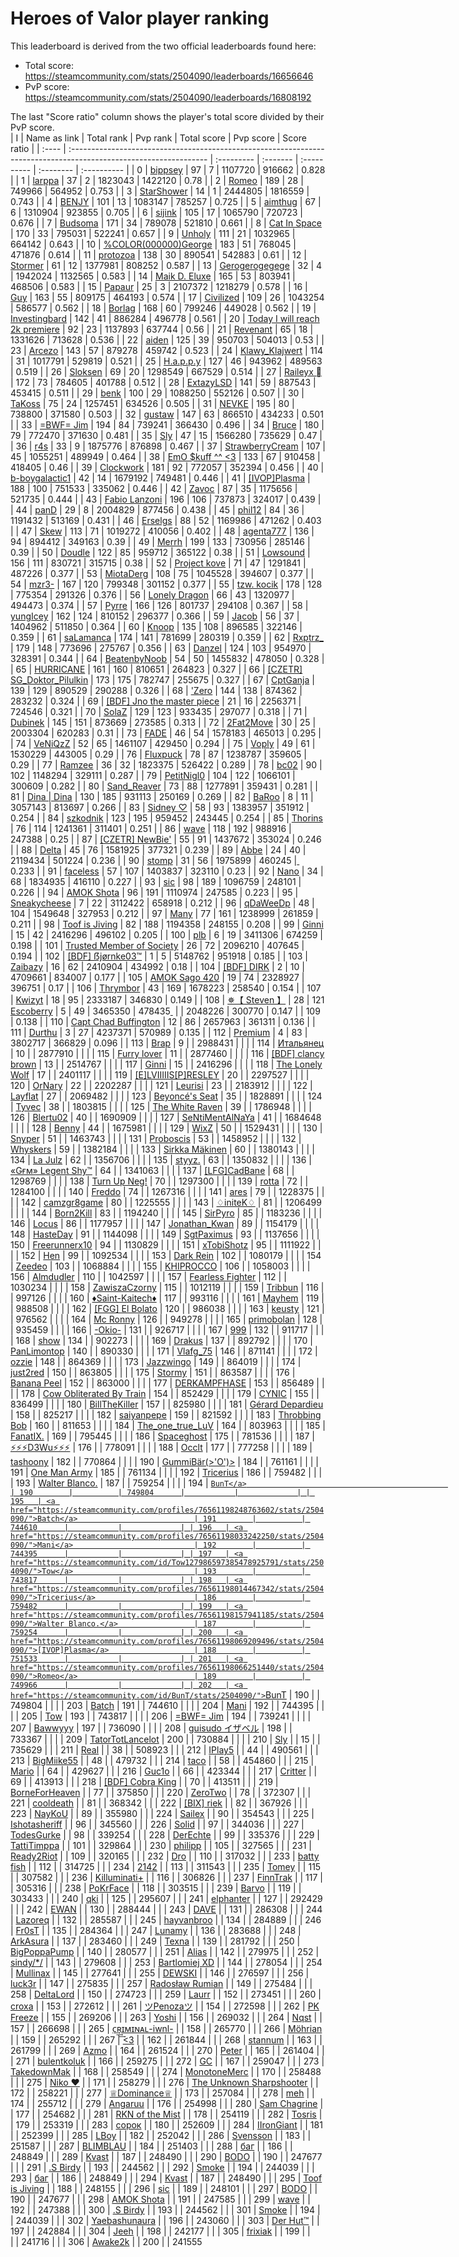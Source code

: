 # Heroes of Valor player ranking

This leaderboard is derived from the two official leaderboards found here:

- Total score: <https://steamcommunity.com/stats/2504090/leaderboards/16656646>
- PvP score: <https://steamcommunity.com/stats/2504090/leaderboards/16808192>

The last "Score ratio" column shows the player's total score divided by their PvP score.
<br/>
| I     | Name as link                                                                                                      | Total rank | Pvp rank | Total score | Pvp score | Score ratio |
| :---- | :---------------------------------------------------------------------------------------------------------------- | :--------- | :------- | :---------- | :-------- | :---------- |
| 0     | <a href="https://steamcommunity.com/profiles/76561198081947976/stats/2504090/">bippsey</a>                        | 97         | 7        | 1107720     | 916662    | 0.828       |
| 1     | <a href="https://steamcommunity.com/id/larppaaaa/stats/2504090/">larppa</a>                                       | 37         | 2        | 1823043     | 1422120   | 0.78        |
| 2     | <a href="https://steamcommunity.com/profiles/76561198066251440/stats/2504090/">Romeo</a>                          | 189        | 28       | 749966      | 564952    | 0.753       |
| 3     | <a href="https://steamcommunity.com/profiles/76561198300221813/stats/2504090/">StarShower</a>                     | 14         | 1        | 2444805     | 1816559   | 0.743       |
| 4     | <a href="https://steamcommunity.com/id/benjy_boi/stats/2504090/">BENJY</a>                                        | 101        | 13       | 1083147     | 785257    | 0.725       |
| 5     | <a href="https://steamcommunity.com/id/aimbotkid/stats/2504090/">aimthug</a>                                      | 67         | 6        | 1310904     | 923855    | 0.705       |
| 6     | <a href="https://steamcommunity.com/profiles/76561198025746180/stats/2504090/">sijink</a>                         | 105        | 17       | 1065790     | 720723    | 0.676       |
| 7     | <a href="https://steamcommunity.com/id/budsoma/stats/2504090/">Budsoma</a>                                        | 171        | 34       | 789078      | 521810    | 0.661       |
| 8     | <a href="https://steamcommunity.com/profiles/76561198079681685/stats/2504090/">Cat In Space</a>                   | 170        | 33       | 795031      | 522241    | 0.657       |
| 9     | <a href="https://steamcommunity.com/id/unholylia/stats/2504090/">Unholy</a>                                       | 111        | 21       | 1032965     | 664142    | 0.643       |
| 10    | <a href="https://steamcommunity.com/id/9inSHINE/stats/2504090/">%COLOR(000000)George</a>                          | 183        | 51       | 768045      | 471876    | 0.614       |
| 11    | <a href="https://steamcommunity.com/id/dzozb/stats/2504090/">protozoa</a>                                         | 138        | 30       | 890541      | 542883    | 0.61        |
| 12    | <a href="https://steamcommunity.com/id/stormer0801/stats/2504090/">Stormer</a>                                    | 61         | 12       | 1377981     | 808252    | 0.587       |
| 13    | <a href="https://steamcommunity.com/id/ajapanesedream/stats/2504090/">Gerogerogegege</a>                          | 32         | 4        | 1942024     | 1132565   | 0.583       |
| 14    | <a href="https://steamcommunity.com/id/maikdeluxe1/stats/2504090/">Maik D. Eluxe</a>                              | 165        | 53       | 803941      | 468506    | 0.583       |
| 15    | <a href="https://steamcommunity.com/profiles/76561198365477845/stats/2504090/">Papaur</a>                         | 25         | 3        | 2107372     | 1218279   | 0.578       |
| 16    | <a href="https://steamcommunity.com/profiles/76561198270214352/stats/2504090/">Guy</a>                            | 163        | 55       | 809175      | 464193    | 0.574       |
| 17    | <a href="https://steamcommunity.com/id/IStealYourDuck/stats/2504090/">Civilized</a>                               | 109        | 26       | 1043254     | 586577    | 0.562       |
| 18    | <a href="https://steamcommunity.com/profiles/76561198050029161/stats/2504090/">Borlag</a>                         | 168        | 60       | 799246      | 449028    | 0.562       |
| 19    | <a href="https://steamcommunity.com/profiles/76561198080141400/stats/2504090/">Investingbard</a>                  | 142        | 41       | 886284      | 496778    | 0.561       |
| 20    | <a href="https://steamcommunity.com/profiles/76561198094786348/stats/2504090/">Today I will reach 2k premiere</a> | 92         | 23       | 1137893     | 637744    | 0.56        |
| 21    | <a href="https://steamcommunity.com/profiles/76561198018245483/stats/2504090/">Revenant</a>                       | 65         | 18       | 1331626     | 713628    | 0.536       |
| 22    | <a href="https://steamcommunity.com/id/Furakutaru/stats/2504090/">aiden</a>                                       | 125        | 39       | 950703      | 504013    | 0.53        |
| 23    | <a href="https://steamcommunity.com/id/arcezo/stats/2504090/">Arcezo</a>                                          | 143        | 57       | 879278      | 459742    | 0.523       |
| 24    | <a href="https://steamcommunity.com/profiles/76561198082723179/stats/2504090/">Klawy_Klajwert</a>                 | 114        | 31       | 1017791     | 529819    | 0.521       |
| 25    | <a href="https://steamcommunity.com/profiles/76561198063218060/stats/2504090/">H.a.p.p.y</a>                      | 127        | 46       | 943962      | 489563    | 0.519       |
| 26    | <a href="https://steamcommunity.com/profiles/76561198157944766/stats/2504090/">Sloksen</a>                        | 69         | 20       | 1298549     | 667529    | 0.514       |
| 27    | <a href="https://steamcommunity.com/profiles/76561198092610050/stats/2504090/">Raileyx 󰆞</a>                     | 172        | 73       | 784605      | 401788    | 0.512       |
| 28    | <a href="https://steamcommunity.com/profiles/76561198197301194/stats/2504090/">ExtazyLSD</a>                      | 141        | 59       | 887543      | 453415    | 0.511       |
| 29    | <a href="https://steamcommunity.com/id/benk-/stats/2504090/">benk</a>                                             | 100        | 29       | 1088250     | 552126    | 0.507       |
| 30    | <a href="https://steamcommunity.com/id/TaK0ss/stats/2504090/">TaKoss</a>                                          | 75         | 24       | 1257451     | 634526    | 0.505       |
| 31    | <a href="https://steamcommunity.com/id/NEVKE/stats/2504090/">NEVKE</a>                                            | 195        | 80       | 738800      | 371580    | 0.503       |
| 32    | <a href="https://steamcommunity.com/profiles/76561198886562393/stats/2504090/">gustaw</a>                         | 147        | 63       | 866510      | 434233    | 0.501       |
| 33    | <a href="https://steamcommunity.com/profiles/76561198067872505/stats/2504090/">=BWF= Jim</a>                      | 194        | 84       | 739241      | 366430    | 0.496       |
| 34    | <a href="https://steamcommunity.com/profiles/76561198057484708/stats/2504090/">Bruce</a>                          | 180        | 79       | 772470      | 371630    | 0.481       |
| 35    | <a href="https://steamcommunity.com/id/slytus/stats/2504090/">Sly</a>                                             | 47         | 15       | 1566280     | 735629    | 0.47        |
| 36    | <a href="https://steamcommunity.com/id/newr4s/stats/2504090/">r4s</a>                                             | 33         | 9        | 1875776     | 876898    | 0.467       |
| 37    | <a href="https://steamcommunity.com/profiles/76561198035674474/stats/2504090/">StrawberryCream</a>                | 107        | 45       | 1055251     | 489949    | 0.464       |
| 38    | <a href="https://steamcommunity.com/id/rushvh/stats/2504090/">EmO $kuff ^^ &lt;3</a>                              | 133        | 67       | 910458      | 418405    | 0.46        |
| 39    | <a href="https://steamcommunity.com/id/revend1234/stats/2504090/">Clockwork</a>                                   | 181        | 92       | 772057      | 352394    | 0.456       |
| 40    | <a href="https://steamcommunity.com/profiles/76561198128390959/stats/2504090/">b-boygalactic1</a>                 | 42         | 14       | 1679192     | 749481    | 0.446       |
| 41    | <a href="https://steamcommunity.com/profiles/76561198069209496/stats/2504090/">[IVOP]Plasma</a>                   | 188        | 100      | 751533      | 335062    | 0.446       |
| 42    | <a href="https://steamcommunity.com/id/ZavocOfficial/stats/2504090/">Zavoc</a>                                    | 87         | 35       | 1175656     | 521735    | 0.444       |
| 43    | <a href="https://steamcommunity.com/profiles/76561198033624545/stats/2504090/">Fabio Lanzoni</a>                  | 196        | 106      | 737873      | 324017    | 0.439       |
| 44    | <a href="https://steamcommunity.com/profiles/76561199034596708/stats/2504090/">panD</a>                           | 29         | 8        | 2004829     | 877456    | 0.438       |
| 45    | <a href="https://steamcommunity.com/profiles/76561198117350049/stats/2504090/">phil12</a>                         | 84         | 36       | 1191432     | 513169    | 0.431       |
| 46    | <a href="https://steamcommunity.com/profiles/76561199021856665/stats/2504090/">Erselgs</a>                        | 88         | 52       | 1169986     | 471262    | 0.403       |
| 47    | <a href="https://steamcommunity.com/profiles/76561198122430991/stats/2504090/">Skew</a>                           | 113        | 71       | 1019272     | 410056    | 0.402       |
| 48    | <a href="https://steamcommunity.com/profiles/76561199001016800/stats/2504090/">agenta777</a>                      | 136        | 94       | 894412      | 349163    | 0.39        |
| 49    | <a href="https://steamcommunity.com/id/Merrh/stats/2504090/">Merrh</a>                                            | 199        | 133      | 730956      | 285146    | 0.39        |
| 50    | <a href="https://steamcommunity.com/id/snoodle69/stats/2504090/">Doudle</a>                                       | 122        | 85       | 959712      | 365122    | 0.38        |
| 51    | <a href="https://steamcommunity.com/id/Lowsound/stats/2504090/">Lowsound</a>                                      | 156        | 111      | 830721      | 315715    | 0.38        |
| 52    | <a href="https://steamcommunity.com/profiles/76561198070863869/stats/2504090/">Project kove</a>                   | 71         | 47       | 1291841     | 487226    | 0.377       |
| 53    | <a href="https://steamcommunity.com/profiles/76561198079450010/stats/2504090/">MiotaDerg</a>                      | 108        | 75       | 1045528     | 394607    | 0.377       |
| 54    | <a href="https://steamcommunity.com/profiles/76561198854344475/stats/2504090/">mzr3-</a>                          | 167        | 120      | 799348      | 301152    | 0.377       |
| 55    | <a href="https://steamcommunity.com/profiles/76561198062382212/stats/2504090/">tzw. kocik</a>                     | 178        | 128      | 775354      | 291326    | 0.376       |
| 56    | <a href="https://steamcommunity.com/profiles/76561198044969962/stats/2504090/">Lonely Dragon</a>                  | 66         | 43       | 1320977     | 494473    | 0.374       |
| 57    | <a href="https://steamcommunity.com/profiles/76561199506914556/stats/2504090/">Pyrre</a>                          | 166        | 126      | 801737      | 294108    | 0.367       |
| 58    | <a href="https://steamcommunity.com/profiles/76561198212203249/stats/2504090/">yungIcey</a>                       | 162        | 124      | 810152      | 296377    | 0.366       |
| 59    | <a href="https://steamcommunity.com/profiles/76561198148923885/stats/2504090/">Jacob</a>                          | 56         | 37       | 1404962     | 511850    | 0.364       |
| 60    | <a href="https://steamcommunity.com/profiles/76561198132946300/stats/2504090/">Knoop</a>                          | 135        | 108      | 896585      | 322146    | 0.359       |
| 61    | <a href="https://steamcommunity.com/profiles/76561198417517303/stats/2504090/">saLamanca</a>                      | 174        | 141      | 781699      | 280319    | 0.359       |
| 62    | <a href="https://steamcommunity.com/profiles/76561198293664472/stats/2504090/">Rxptrz_</a>                        | 179        | 148      | 773696      | 275767    | 0.356       |
| 63    | <a href="https://steamcommunity.com/profiles/76561199842738248/stats/2504090/">Danzel</a>                         | 124        | 103      | 954970      | 328391    | 0.344       |
| 64    | <a href="https://steamcommunity.com/profiles/76561198873921786/stats/2504090/">BeatenbyNoob</a>                   | 54         | 50       | 1455832     | 478050    | 0.328       |
| 65    | <a href="https://steamcommunity.com/profiles/76561198045365561/stats/2504090/">HURRICANE</a>                      | 161        | 160      | 810651      | 264823    | 0.327       |
| 66    | <a href="https://steamcommunity.com/profiles/76561198096328239/stats/2504090/">[CZETR] SG_Doktor_Pilulkin</a>     | 173        | 175      | 782747      | 255675    | 0.327       |
| 67    | <a href="https://steamcommunity.com/profiles/76561198026035360/stats/2504090/">CptGanja</a>                       | 139        | 129      | 890529      | 290288    | 0.326       |
| 68    | <a href="https://steamcommunity.com/id/ZeroOriginal/stats/2504090/">'Zero</a>                                     | 144        | 138      | 874362      | 283232    | 0.324       |
| 69    | <a href="https://steamcommunity.com/profiles/76561198219920927/stats/2504090/">[BDF] Jno the master piece</a>     | 21         | 16       | 2256371     | 724546    | 0.321       |
| 70    | <a href="https://steamcommunity.com/id/solaz/stats/2504090/">SolaZ</a>                                            | 129        | 123      | 933435      | 297077    | 0.318       |
| 71    | <a href="https://steamcommunity.com/profiles/76561199114554976/stats/2504090/">Dubinek</a>                        | 145        | 151      | 873669      | 273585    | 0.313       |
| 72    | <a href="https://steamcommunity.com/id/2Fat2Move/stats/2504090/">2Fat2Move</a>                                    | 30         | 25       | 2003304     | 620283    | 0.31        |
| 73    | <a href="https://steamcommunity.com/profiles/76561199218184011/stats/2504090/">FADE</a>                           | 46         | 54       | 1578183     | 465013    | 0.295       |
| 74    | <a href="https://steamcommunity.com/profiles/76561198388510517/stats/2504090/">VeNiQzZ</a>                        | 52         | 65       | 1461107     | 429450    | 0.294       |
| 75    | <a href="https://steamcommunity.com/id/virmant/stats/2504090/">Voply</a>                                          | 49         | 61       | 1530229     | 443005    | 0.29        |
| 76    | <a href="https://steamcommunity.com/id/fluxpuck/stats/2504090/">Fluxpuck</a>                                      | 78         | 87       | 1238787     | 359605    | 0.29        |
| 77    | <a href="https://steamcommunity.com/id/Ramzeeee/stats/2504090/">Ramzee</a>                                        | 36         | 32       | 1823375     | 526422    | 0.289       |
| 78    | <a href="https://steamcommunity.com/profiles/76561198330531598/stats/2504090/">bc02</a>                           | 90         | 102      | 1148294     | 329111    | 0.287       |
| 79    | <a href="https://steamcommunity.com/id/PetitNiglo/stats/2504090/">PetitNigl0</a>                                  | 104        | 122      | 1066101     | 300609    | 0.282       |
| 80    | <a href="https://steamcommunity.com/profiles/76561198041766690/stats/2504090/">Sand_Reaver</a>                    | 73         | 88       | 1277891     | 359431    | 0.281       |
| 81    | <a href="https://steamcommunity.com/profiles/76561198136383242/stats/2504090/">Dina \| Dina</a>                   | 130        | 185      | 931113      | 250169    | 0.269       |
| 82    | <a href="https://steamcommunity.com/profiles/76561198115263100/stats/2504090/">BaRoo</a>                          | 8          | 11       | 3057143     | 813697    | 0.266       |
| 83    | <a href="https://steamcommunity.com/id/SaintLuv/stats/2504090/">Sidney ♡</a>                                      | 58         | 93       | 1383957     | 351912    | 0.254       |
| 84    | <a href="https://steamcommunity.com/profiles/76561198117268383/stats/2504090/">szkodnik</a>                       | 123        | 195      | 959452      | 243445    | 0.254       |
| 85    | <a href="https://steamcommunity.com/profiles/76561198168323592/stats/2504090/">Thorins</a>                        | 76         | 114      | 1241361     | 311401    | 0.251       |
| 86    | <a href="https://steamcommunity.com/profiles/76561198269369311/stats/2504090/">wave</a>                           | 118        | 192      | 988916      | 247388    | 0.25        |
| 87    | <a href="https://steamcommunity.com/id/NewBieOrg/stats/2504090/">[CZETR] NewBie'</a>                              | 55         | 91       | 1437672     | 353024    | 0.246       |
| 88    | <a href="https://steamcommunity.com/id/7656119804405968/stats/2504090/">Delta</a>                                 | 45         | 76       | 1581925     | 377321    | 0.239       |
| 89    | <a href="https://steamcommunity.com/profiles/76561198202317834/stats/2504090/">Abbe</a>                           | 24         | 40       | 2119434     | 501224    | 0.236       |
| 90    | <a href="https://steamcommunity.com/id/stompin/stats/2504090/">󠁳⁧⁧ stomp</a>                                     | 31         | 56       | 1975899     | 460245    | 0.233       |
| 91    | <a href="https://steamcommunity.com/profiles/76561198127097661/stats/2504090/">faceless</a>                       | 57         | 107      | 1403837     | 323110    | 0.23        |
| 92    | <a href="https://steamcommunity.com/id/EnglishFitzPercy/stats/2504090/">Nano</a>                                  | 34         | 68       | 1834935     | 416110    | 0.227       |
| 93    | <a href="https://steamcommunity.com/id/s1c/stats/2504090/">sic</a>                                                | 98         | 189      | 1096759     | 248101    | 0.226       |
| 94    | <a href="https://steamcommunity.com/id/BuffZuViel/stats/2504090/">AMOK Shota</a>                                  | 96         | 191      | 1110974     | 247585    | 0.223       |
| 95    | <a href="https://steamcommunity.com/profiles/76561198067676542/stats/2504090/">Sneakycheese</a>                   | 7          | 22       | 3112422     | 658918    | 0.212       |
| 96    | <a href="https://steamcommunity.com/profiles/76561198159209466/stats/2504090/">qDaWeeDp</a>                       | 48         | 104      | 1549648     | 327953    | 0.212       |
| 97    | <a href="https://steamcommunity.com/profiles/76561198849691755/stats/2504090/">Many</a>                           | 77         | 161      | 1238999     | 261859    | 0.211       |
| 98    | <a href="https://steamcommunity.com/id/cosmictoof/stats/2504090/">Toof is Jiving</a>                              | 82         | 188      | 1194358     | 248155    | 0.208       |
| 99    | <a href="https://steamcommunity.com/id/ginniboss/stats/2504090/">Ginni</a>                                        | 15         | 42       | 2416296     | 496102    | 0.205       |
| 100   | <a href="https://steamcommunity.com/id/PapaKush/stats/2504090/">plb</a>                                           | 6          | 19       | 3411306     | 674259    | 0.198       |
| 101   | <a href="https://steamcommunity.com/profiles/76561198325354159/stats/2504090/">Trusted Member of Society</a>      | 26         | 72       | 2096210     | 407645    | 0.194       |
| 102   | <a href="https://steamcommunity.com/profiles/76561198253172551/stats/2504090/">[BDF] ẞjørnke03™</a>               | 1          | 5        | 5148762     | 951918    | 0.185       |
| 103   | <a href="https://steamcommunity.com/id/Zaibazy/stats/2504090/">Zaibazy</a>                                        | 16         | 62       | 2410904     | 434992    | 0.18        |
| 104   | <a href="https://steamcommunity.com/profiles/76561198021551726/stats/2504090/">[BDF] DIRK</a>                     | 2          | 10       | 4709661     | 834007    | 0.177       |
| 105   | <a href="https://steamcommunity.com/profiles/76561198061036994/stats/2504090/">AMOK Sago 420</a>                  | 19         | 74       | 2328927     | 396751    | 0.17        |
| 106   | <a href="https://steamcommunity.com/id/Thrymbor/stats/2504090/">Thrymbor</a>                                      | 43         | 169      | 1678223     | 258540    | 0.154       |
| 107   | <a href="https://steamcommunity.com/id/kwizyt/stats/2504090/">Kwizyt</a>                                          | 18         | 95       | 2333187     | 346830    | 0.149       |
| 108   | <a href="https://steamcommunity.com/profiles/76561198386358088/stats/2504090/">✵【 Steven 】</a>                    | 28         | 121      | 2048226     | 300770    | 0.147       |
| 109   | <a href="https://steamcommunity.com/id/Escoberry/stats/2504090/">󠀡󠀡᠌ ⁧⁧Escoberry</a>                            | 5          | 49       | 3465350     | 478435    | 0.138       |
| 110   | <a href="https://steamcommunity.com/profiles/76561198030279488/stats/2504090/">Capt Chad Buffington</a>           | 12         | 86       | 2657963     | 361311    | 0.136       |
| 111   | <a href="https://steamcommunity.com/id/ABlatnik5/stats/2504090/">Durthu</a>                                       | 3          | 27       | 4237371     | 570989    | 0.135       |
| 112   | <a href="https://steamcommunity.com/profiles/76561198056602630/stats/2504090/">Premium</a>                        | 4          | 83       | 3802717     | 366829    | 0.096       |
| 113   | <a href="https://steamcommunity.com/profiles/76561198072853322/stats/2504090/">Brap</a>                           | 9          |          | 2988431     |           |             |
| 114   | <a href="https://steamcommunity.com/profiles/76561198200706150/stats/2504090/">Итальянец</a>                      | 10         |          | 2877910     |           |             |
| 115   | <a href="https://steamcommunity.com/profiles/76561199015285140/stats/2504090/">Furry lover</a>                    | 11         |          | 2877460     |           |             |
| 116   | <a href="https://steamcommunity.com/profiles/76561199191727188/stats/2504090/">[BDF] clancy brown</a>             | 13         |          | 2514767     |           |             |
| 117   | <a href="https://steamcommunity.com/id/ginniboss/stats/2504090/">Ginni</a>                                        | 15         |          | 2416296     |           |             |
| 118   | <a href="https://steamcommunity.com/profiles/76561198039173811/stats/2504090/">The Lonely Wolf</a>                | 17         |          | 2401117     |           |             |
| 119   | <a href="https://steamcommunity.com/id/ELVIIIIIS/stats/2504090/">[E]LVIIIIIS[P]RESLEY</a>                         | 20         |          | 2297527     |           |             |
| 120   | <a href="https://steamcommunity.com/id/OlraNary/stats/2504090/">OrNary</a>                                        | 22         |          | 2202287     |           |             |
| 121   | <a href="https://steamcommunity.com/id/leurisi/stats/2504090/">Leurisi</a>                                        | 23         |          | 2183912     |           |             |
| 122   | <a href="https://steamcommunity.com/profiles/76561198050971986/stats/2504090/">Layflat</a>                        | 27         |          | 2069482     |           |             |
| 123   | <a href="https://steamcommunity.com/profiles/76561197987474072/stats/2504090/">Beyoncé's Seat</a>                 | 35         |          | 1828891     |           |             |
| 124   | <a href="https://steamcommunity.com/profiles/76561199182081370/stats/2504090/">Tyvec</a>                          | 38         |          | 1803815     |           |             |
| 125   | <a href="https://steamcommunity.com/profiles/76561198159400810/stats/2504090/">The White Raven</a>                | 39         |          | 1786948     |           |             |
| 126   | <a href="https://steamcommunity.com/profiles/76561199572703210/stats/2504090/">Blertu02</a>                       | 40         |          | 1690909     |           |             |
| 127   | <a href="https://steamcommunity.com/id/RyyyaSenpai/stats/2504090/">SeNtiMentAlNaYa</a>                            | 41         |          | 1684648     |           |             |
| 128   | <a href="https://steamcommunity.com/profiles/76561198164488470/stats/2504090/">Benny</a>                          | 44         |          | 1675981     |           |             |
| 129   | <a href="https://steamcommunity.com/id/WixZProfile/stats/2504090/">WixZ</a>                                       | 50         |          | 1529431     |           |             |
| 130   | <a href="https://steamcommunity.com/profiles/76561198116459730/stats/2504090/">Snyper</a>                         | 51         |          | 1463743     |           |             |
| 131   | <a href="https://steamcommunity.com/profiles/76561198038330497/stats/2504090/">Proboscis</a>                      | 53         |          | 1458952     |           |             |
| 132   | <a href="https://steamcommunity.com/profiles/76561198067645290/stats/2504090/">Whyskers</a>                       | 59         |          | 1382184     |           |             |
| 133   | <a href="https://steamcommunity.com/profiles/76561199040734264/stats/2504090/">Sirkka Mäkinen</a>                 | 60         |          | 1380143     |           |             |
| 134   | <a href="https://steamcommunity.com/profiles/76561199864596429/stats/2504090/">La Julz</a>                        | 62         |          | 1356706     |           |             |
| 135   | <a href="https://steamcommunity.com/profiles/76561198124205089/stats/2504090/">styyz.</a>                         | 63         |          | 1350832     |           |             |
| 136   | <a href="https://steamcommunity.com/id/Legent/stats/2504090/">«Gғм» Legent Shy™</a>                               | 64         |          | 1341063     |           |             |
| 137   | <a href="https://steamcommunity.com/id/bucki2ksteam/stats/2504090/">[LFG]CadBane</a>                              | 68         |          | 1298769     |           |             |
| 138   | <a href="https://steamcommunity.com/profiles/76561198203391829/stats/2504090/">Turn Up Neg!</a>                   | 70         |          | 1297300     |           |             |
| 139   | <a href="https://steamcommunity.com/id/localscripter/stats/2504090/">rotta</a>                                    | 72         |          | 1284100     |           |             |
| 140   | <a href="https://steamcommunity.com/profiles/76561198024263516/stats/2504090/">Freddo</a>                         | 74         |          | 1267316     |           |             |
| 141   | <a href="https://steamcommunity.com/profiles/76561198046663567/stats/2504090/">ares</a>                           | 79         |          | 1228375     |           |             |
| 142   | <a href="https://steamcommunity.com/profiles/76561198064146520/stats/2504090/">camzgr8game</a>                    | 80         |          | 1225555     |           |             |
| 143   | <a href="https://steamcommunity.com/profiles/76561198155477349/stats/2504090/">♢initeK♢</a>                       | 81         |          | 1206499     |           |             |
| 144   | <a href="https://steamcommunity.com/profiles/76561199127907665/stats/2504090/">Born2Kill</a>                      | 83         |          | 1194240     |           |             |
| 145   | <a href="https://steamcommunity.com/id/thechef09/stats/2504090/">SirPyro</a>                                      | 85         |          | 1183236     |           |             |
| 146   | <a href="https://steamcommunity.com/id/15162111231/stats/2504090/">Locus</a>                                      | 86         |          | 1177957     |           |             |
| 147   | <a href="https://steamcommunity.com/profiles/76561198918852868/stats/2504090/">Jonathan_Kwan</a>                  | 89         |          | 1154179     |           |             |
| 148   | <a href="https://steamcommunity.com/profiles/76561198055936251/stats/2504090/">HasteDay</a>                       | 91         |          | 1144098     |           |             |
| 149   | <a href="https://steamcommunity.com/id/sgtpaximus/stats/2504090/">SgtPaximus</a>                                  | 93         |          | 1137656     |           |             |
| 150   | <a href="https://steamcommunity.com/id/freerunnerx10/stats/2504090/">Freerunnerx10</a>                            | 94         |          | 1130829     |           |             |
| 151   | <a href="https://steamcommunity.com/id/xTobiShotz/stats/2504090/">xTobiShotz</a>                                  | 95         |          | 1111922     |           |             |
| 152   | <a href="https://steamcommunity.com/profiles/76561198065534670/stats/2504090/">Hen</a>                            | 99         |          | 1092534     |           |             |
| 153   | <a href="https://steamcommunity.com/profiles/76561198090595580/stats/2504090/">Dark Rein</a>                      | 102        |          | 1080179     |           |             |
| 154   | <a href="https://steamcommunity.com/id/Zeedeo/stats/2504090/">Zeedeo</a>                                          | 103        |          | 1068884     |           |             |
| 155   | <a href="https://steamcommunity.com/profiles/76561198369944199/stats/2504090/">KHIPROCCO</a>                      | 106        |          | 1058003     |           |             |
| 156   | <a href="https://steamcommunity.com/profiles/76561198280086775/stats/2504090/">Almdudler</a>                      | 110        |          | 1042597     |           |             |
| 157   | <a href="https://steamcommunity.com/id/Fearless_Fighter_1903/stats/2504090/">Fearless Fighter</a>                 | 112        |          | 1030234     |           |             |
| 158   | <a href="https://steamcommunity.com/profiles/76561198294564375/stats/2504090/">ZawiszaCzorny</a>                  | 115        |          | 1012119     |           |             |
| 159   | <a href="https://steamcommunity.com/profiles/76561198120187579/stats/2504090/">Tribbun</a>                        | 116        |          | 997126      |           |             |
| 160   | <a href="https://steamcommunity.com/profiles/76561198304218963/stats/2504090/">♦Saint-Kaitech♦</a>                | 117        |          | 993116      |           |             |
| 161   | <a href="https://steamcommunity.com/profiles/76561198074192489/stats/2504090/">Mayhem</a>                         | 119        |          | 988508      |           |             |
| 162   | <a href="https://steamcommunity.com/profiles/76561198029876026/stats/2504090/">[FGG] El Bolato</a>                | 120        |          | 986038      |           |             |
| 163   | <a href="https://steamcommunity.com/id/keustyw/stats/2504090/">keusty</a>                                         | 121        |          | 976562      |           |             |
| 164   | <a href="https://steamcommunity.com/id/RNGunther45/stats/2504090/">Mc Ronny</a>                                   | 126        |          | 949278      |           |             |
| 165   | <a href="https://steamcommunity.com/profiles/76561199262632139/stats/2504090/">primobolan</a>                     | 128        |          | 935459      |           |             |
| 166   | <a href="https://steamcommunity.com/id/yungtype/stats/2504090/">-Okio-</a>                                        | 131        |          | 926717      |           |             |
| 167   | <a href="https://steamcommunity.com/profiles/76561198095267495/stats/2504090/">999</a>                            | 132        |          | 911717      |           |             |
| 168   | <a href="https://steamcommunity.com/id/Boelt/stats/2504090/">show</a>                                             | 134        |          | 902273      |           |             |
| 169   | <a href="https://steamcommunity.com/id/773481294214/stats/2504090/">Drakus</a>                                    | 137        |          | 892792      |           |             |
| 170   | <a href="https://steamcommunity.com/id/PanLimontop/stats/2504090/">PanLimontop</a>                                | 140        |          | 890330      |           |             |
| 171   | <a href="https://steamcommunity.com/profiles/76561198220091249/stats/2504090/">Vlafg_75</a>                       | 146        |          | 871141      |           |             |
| 172   | <a href="https://steamcommunity.com/profiles/76561198025947204/stats/2504090/">ozzie</a>                          | 148        |          | 864369      |           |             |
| 173   | <a href="https://steamcommunity.com/id/LePocketwatcher/stats/2504090/">Jazzwingo</a>                              | 149        |          | 864019      |           |             |
| 174   | <a href="https://steamcommunity.com/id/just2red/stats/2504090/">just2red</a>                                      | 150        |          | 863805      |           |             |
| 175   | <a href="https://steamcommunity.com/profiles/76561198352507963/stats/2504090/">Stormy</a>                         | 151        |          | 863587      |           |             |
| 176   | <a href="https://steamcommunity.com/profiles/76561198819504660/stats/2504090/">Banana Peel</a>                    | 152        |          | 863000      |           |             |
| 177   | <a href="https://steamcommunity.com/id/Kampfhase88/stats/2504090/">DERKAMPFHASE</a>                               | 153        |          | 856489      |           |             |
| 178   | <a href="https://steamcommunity.com/id/munchiesnOOb/stats/2504090/">Cow Obliterated By Train</a>                  | 154        |          | 852429      |           |             |
| 179   | <a href="https://steamcommunity.com/id/cynic17/stats/2504090/">CYNIC</a>                                          | 155        |          | 836499      |           |             |
| 180   | <a href="https://steamcommunity.com/profiles/76561198256869220/stats/2504090/">BillTheKiller</a>                  | 157        |          | 825980      |           |             |
| 181   | <a href="https://steamcommunity.com/profiles/76561198239137572/stats/2504090/">Gérard Depardieu</a>               | 158        |          | 825217      |           |             |
| 182   | <a href="https://steamcommunity.com/id/tradeban76561198049978475/stats/2504090/">saiyanpepe</a>                   | 159        |          | 821592      |           |             |
| 183   | <a href="https://steamcommunity.com/profiles/76561198318184855/stats/2504090/">Throbbing Bob</a>                  | 160        |          | 811653      |           |             |
| 184   | <a href="https://steamcommunity.com/profiles/76561198256916053/stats/2504090/">The_one_true_LuV</a>               | 164        |          | 803963      |           |             |
| 185   | <a href="https://steamcommunity.com/profiles/76561198210033647/stats/2504090/">FanatIX.</a>                       | 169        |          | 795445      |           |             |
| 186   | <a href="https://steamcommunity.com/profiles/76561198316109406/stats/2504090/">Spaceghost</a>                     | 175        |          | 781536      |           |             |
| 187   | <a href="https://steamcommunity.com/profiles/76561198212702256/stats/2504090/">⚡⚡⚡D3Wu⚡⚡⚡</a>                     | 176        |          | 778091      |           |             |
| 188   | <a href="https://steamcommunity.com/id/Occltghxst/stats/2504090/">Occlt</a>                                       | 177        |          | 777258      |           |             |
| 189   | <a href="https://steamcommunity.com/id/tashoony/stats/2504090/">tashoony</a>                                      | 182        |          | 770864      |           |             |
| 190   | <a href="https://steamcommunity.com/profiles/76561198024677044/stats/2504090/">GummiBär(&gt;'O')&gt;</a>          | 184        |          | 761161      |           |             |
| 191   | <a href="https://steamcommunity.com/profiles/76561198170808949/stats/2504090/">One Man Army</a>                   | 185        |          | 761134      |           |             |
| 192   | <a href="https://steamcommunity.com/profiles/76561198014467342/stats/2504090/">Tricerius</a>                      | 186        |          | 759482      |           |             |
| 193   | <a href="https://steamcommunity.com/profiles/76561198157941185/stats/2504090/">Walter Blanco.</a>                 | 187        |          | 759254      |           |             |
| 194   | <a href="https://steamcommunity.com/id/BunT/stats/2504090/">`BunT</a>                                             | 190        |          | 749804      |           |             |
| 195   | <a href="https://steamcommunity.com/profiles/76561198248763602/stats/2504090/">Batch</a>                          | 191        |          | 744610      |           |             |
| 196   | <a href="https://steamcommunity.com/profiles/76561198033242250/stats/2504090/">Mani</a>                           | 192        |          | 744395      |           |             |
| 197   | <a href="https://steamcommunity.com/id/Tow127986597385478925791/stats/2504090/">Tow</a>                           | 193        |          | 743817      |           |             |
| 198   | <a href="https://steamcommunity.com/profiles/76561198014467342/stats/2504090/">Tricerius</a>                      | 186        |          | 759482      |           |             |
| 199   | <a href="https://steamcommunity.com/profiles/76561198157941185/stats/2504090/">Walter Blanco.</a>                 | 187        |          | 759254      |           |             |
| 200   | <a href="https://steamcommunity.com/profiles/76561198069209496/stats/2504090/">[IVOP]Plasma</a>                   | 188        |          | 751533      |           |             |
| 201   | <a href="https://steamcommunity.com/profiles/76561198066251440/stats/2504090/">Romeo</a>                          | 189        |          | 749966      |           |             |
| 202   | <a href="https://steamcommunity.com/id/BunT/stats/2504090/">`BunT</a>                                             | 190        |          | 749804      |           |             |
| 203   | <a href="https://steamcommunity.com/profiles/76561198248763602/stats/2504090/">Batch</a>                          | 191        |          | 744610      |           |             |
| 204   | <a href="https://steamcommunity.com/profiles/76561198033242250/stats/2504090/">Mani</a>                           | 192        |          | 744395      |           |             |
| 205   | <a href="https://steamcommunity.com/id/Tow127986597385478925791/stats/2504090/">Tow</a>                           | 193        |          | 743817      |           |             |
| 206   | <a href="https://steamcommunity.com/profiles/76561198067872505/stats/2504090/">=BWF= Jim</a>                      | 194        |          | 739241      |           |             |
| 207   | <a href="https://steamcommunity.com/profiles/76561198039086944/stats/2504090/">Bawwyyy</a>                        | 197        |          | 736090      |           |             |
| 208   | <a href="https://steamcommunity.com/profiles/76561199389079950/stats/2504090/">guisudo イザベル</a>                   | 198        |          | 733367      |           |             |
| 209   | <a href="https://steamcommunity.com/profiles/76561198151523862/stats/2504090/">TatorTotLancelot</a>               | 200        |          | 730884      |           |             |
| 210   | <a href="https://steamcommunity.com/id/slytus/stats/2504090/">Sly</a>                                             |            | 15       |             | 735629    |             |
| 211   | <a href="https://steamcommunity.com/id/AlexReal38540/stats/2504090/">Real</a>                                     |            | 38       |             | 508923    |             |
| 212   | <a href="https://steamcommunity.com/id/iplay5/stats/2504090/">IPlay5</a>                                          |            | 44       |             | 490561    |             |
| 213   | <a href="https://steamcommunity.com/profiles/76561198354230693/stats/2504090/">BigMiike55</a>                     |            | 48       |             | 479732    |             |
| 214   | <a href="https://steamcommunity.com/id/Convictive/stats/2504090/">taco</a>                                        |            | 58       |             | 454860    |             |
| 215   | <a href="https://steamcommunity.com/profiles/76561198103173530/stats/2504090/">Mario</a>                          |            | 64       |             | 429627    |             |
| 216   | <a href="https://steamcommunity.com/profiles/76561198252990041/stats/2504090/">Guc1o</a>                          |            | 66       |             | 423344    |             |
| 217   | <a href="https://steamcommunity.com/profiles/76561198086860605/stats/2504090/">Critter</a>                        |            | 69       |             | 413913    |             |
| 218   | <a href="https://steamcommunity.com/id/Sqitfire/stats/2504090/">[BDF] Cobra King</a>                              |            | 70       |             | 413511    |             |
| 219   | <a href="https://steamcommunity.com/profiles/76561198199299862/stats/2504090/">BorneForHeaven</a>                 |            | 77       |             | 375850    |             |
| 220   | <a href="https://steamcommunity.com/id/xXx_Recking4ife_xXx/stats/2504090/">ZeroTwo</a>                            |            | 78       |             | 372307    |             |
| 221   | <a href="https://steamcommunity.com/id/derreft/stats/2504090/">cooldeath</a>                                      |            | 81       |             | 368342    |             |
| 222   | <a href="https://steamcommunity.com/id/imNinth/stats/2504090/">[BIX] riek</a>                                     |            | 82       |             | 367926    |             |
| 223   | <a href="https://steamcommunity.com/id/naykou/stats/2504090/">NayKoU</a>                                          |            | 89       |             | 355980    |             |
| 224   | <a href="https://steamcommunity.com/profiles/76561198135459904/stats/2504090/">Sailex</a>                         |            | 90       |             | 354543    |             |
| 225   | <a href="https://steamcommunity.com/profiles/76561198170109149/stats/2504090/">Ishotasheriff</a>                  |            | 96       |             | 345560    |             |
| 226   | <a href="https://steamcommunity.com/id/SolidShock24/stats/2504090/">Solid</a>                                     |            | 97       |             | 344036    |             |
| 227   | <a href="https://steamcommunity.com/id/TodesGurke1337/stats/2504090/">TodesGurke</a>                              |            | 98       |             | 339254    |             |
| 228   | <a href="https://steamcommunity.com/id/shoxxi94/stats/2504090/">DerEchte</a>                                      |            | 99       |             | 335376    |             |
| 229   | <a href="https://steamcommunity.com/id/jokuvittusaatana/stats/2504090/">TattiTimppa</a>                           |            | 101      |             | 329864    |             |
| 230   | <a href="https://steamcommunity.com/profiles/76561198028506408/stats/2504090/">philipp</a>                        |            | 105      |             | 327565    |             |
| 231   | <a href="https://steamcommunity.com/id/Ready2Riot/stats/2504090/">Ready2Riot</a>                                  |            | 109      |             | 320165    |             |
| 232   | <a href="https://steamcommunity.com/id/pedroaxn/stats/2504090/">Dro</a>                                           |            | 110      |             | 317032    |             |
| 233   | <a href="https://steamcommunity.com/id/xyz__/stats/2504090/">batty fish</a>                                       |            | 112      |             | 314725    |             |
| 234   | <a href="https://steamcommunity.com/id/neityucsgo/stats/2504090/">2142</a>                                        |            | 113      |             | 311543    |             |
| 235   | <a href="https://steamcommunity.com/id/tomeyrl/stats/2504090/">Tomey</a>                                          |            | 115      |             | 307582    |             |
| 236   | <a href="https://steamcommunity.com/id/Killuminati_Tv/stats/2504090/">Killuminati+</a>                            |            | 116      |             | 306826    |             |
| 237   | <a href="https://steamcommunity.com/profiles/76561198121018492/stats/2504090/">FinnTrak</a>                       |            | 117      |             | 305316    |             |
| 238   | <a href="https://steamcommunity.com/profiles/76561198244490020/stats/2504090/">PoKrFace</a>                       |            | 118      |             | 303515    |             |
| 239   | <a href="https://steamcommunity.com/id/barvedis/stats/2504090/">Barvo</a>                                         |            | 119      |             | 303433    |             |
| 240   | <a href="https://steamcommunity.com/id/TekiSEazy/stats/2504090/">qki</a>                                          |            | 125      |             | 295607    |             |
| 241   | <a href="https://steamcommunity.com/profiles/76561198068759624/stats/2504090/">elphanter</a>                      |            | 127      |             | 292429    |             |
| 242   | <a href="https://steamcommunity.com/id/egrgry/stats/2504090/">EWAN</a>                                            |            | 130      |             | 288444    |             |
| 243   | <a href="https://steamcommunity.com/profiles/76561198040570924/stats/2504090/">DAVE</a>                           |            | 131      |             | 286308    |             |
| 244   | <a href="https://steamcommunity.com/id/lorenzo_49/stats/2504090/">Lazoreq</a>                                     |            | 132      |             | 285587    |             |
| 245   | <a href="https://steamcommunity.com/profiles/76561198282811663/stats/2504090/">hayvanbroo</a>                     |            | 134      |             | 284889    |             |
| 246   | <a href="https://steamcommunity.com/profiles/76561198805217911/stats/2504090/">Fr0sT</a>                          |            | 135      |             | 284364    |             |
| 247   | <a href="https://steamcommunity.com/profiles/76561198045677325/stats/2504090/">Lunamy</a>                         |            | 136      |             | 283688    |             |
| 248   | <a href="https://steamcommunity.com/id/odagenius/stats/2504090/">ArkAsura</a>                                     |            | 137      |             | 283460    |             |
| 249   | <a href="https://steamcommunity.com/profiles/76561198060813407/stats/2504090/">Texna</a>                          |            | 139      |             | 281792    |             |
| 250   | <a href="https://steamcommunity.com/id/Cripsys/stats/2504090/">BigPoppaPump</a>                                   |            | 140      |             | 280577    |             |
| 251   | <a href="https://steamcommunity.com/id/lowprioq/stats/2504090/">Alias</a>                                         |            | 142      |             | 279975    |             |
| 252   | <a href="https://steamcommunity.com/profiles/76561198813104490/stats/2504090/">sindy/*/</a>                       |            | 143      |             | 279608    |             |
| 253   | <a href="https://steamcommunity.com/profiles/76561198169856311/stats/2504090/">Bartlomiej XD</a>                  |            | 144      |             | 278054    |             |
| 254   | <a href="https://steamcommunity.com/id/not9rv/stats/2504090/">Mullinax</a>                                        |            | 145      |             | 277641    |             |
| 255   | <a href="https://steamcommunity.com/profiles/76561198047229798/stats/2504090/">DEWSKI</a>                         |            | 146      |             | 276597    |             |
| 256   | <a href="https://steamcommunity.com/profiles/76561197985594330/stats/2504090/">luck3r</a>                         |            | 147      |             | 275835    |             |
| 257   | <a href="https://steamcommunity.com/profiles/76561198017511092/stats/2504090/">Radosław Rumian</a>                |            | 149      |             | 275484    |             |
| 258   | <a href="https://steamcommunity.com/profiles/76561198139906180/stats/2504090/">DeltaLord</a>                      |            | 150      |             | 274723    |             |
| 259   | <a href="https://steamcommunity.com/profiles/76561197998577345/stats/2504090/">Laurr</a>                          |            | 152      |             | 273451    |             |
| 260   | <a href="https://steamcommunity.com/profiles/76561198017104178/stats/2504090/">croxa</a>                          |            | 153      |             | 272612    |             |
| 261   | <a href="https://steamcommunity.com/profiles/76561198295160495/stats/2504090/">ツPenozaツ</a>                       |            | 154      |             | 272598    |             |
| 262   | <a href="https://steamcommunity.com/id/Terezi/stats/2504090/">PK Freeze</a>                                       |            | 155      |             | 269206    |             |
| 263   | <a href="https://steamcommunity.com/profiles/76561198068687260/stats/2504090/">Yoshi</a>                          |            | 156      |             | 269032    |             |
| 264   | <a href="https://steamcommunity.com/profiles/76561198046119945/stats/2504090/">Nqst</a>                           |            | 157      |             | 266698    |             |
| 265   | <a href="https://steamcommunity.com/id/Karlify/stats/2504090/">ᴄ͢͢͢ʀɪᴍɪɴᴀʟ-iwnl-</a>                              |            | 158      |             | 265770    |             |
| 266   | <a href="https://steamcommunity.com/id/faeran18/stats/2504090/">Möhrian</a>                                       |            | 159      |             | 265292    |             |
| 267   | <a href="https://steamcommunity.com/profiles/76561199787489911/stats/2504090/">&lt;3</a>                          |            | 162      |             | 261844    |             |
| 268   | <a href="https://steamcommunity.com/id/stannum69/stats/2504090/">stannum</a>                                      |            | 163      |             | 261799    |             |
| 269   | <a href="https://steamcommunity.com/profiles/76561198031594504/stats/2504090/">Azmo</a>                           |            | 164      |             | 261524    |             |
| 270   | <a href="https://steamcommunity.com/id/OverRusher/stats/2504090/">Peter</a>                                       |            | 165      |             | 261404    |             |
| 271   | <a href="https://steamcommunity.com/profiles/76561198126710291/stats/2504090/">bulentkoluk</a>                    |            | 166      |             | 259275    |             |
| 272   | <a href="https://steamcommunity.com/profiles/76561198162831170/stats/2504090/">GC</a>                             |            | 167      |             | 259047    |             |
| 273   | <a href="https://steamcommunity.com/profiles/76561198004881807/stats/2504090/">TakedownMak</a>                    |            | 168      |             | 258549    |             |
| 274   | <a href="https://steamcommunity.com/id/Fricked_in_the_head/stats/2504090/">MonotoneMerc</a>                       |            | 170      |             | 258488    |             |
| 275   | <a href="https://steamcommunity.com/profiles/76561198205777252/stats/2504090/">Niko ❤</a>                         |            | 171      |             | 258279    |             |
| 276   | <a href="https://steamcommunity.com/profiles/76561198062404996/stats/2504090/">The Unknown Sharpshooter</a>       |            | 172      |             | 258221    |             |
| 277   | <a href="https://steamcommunity.com/id/mlt1337/stats/2504090/">♕Dominance♕</a>                                    |            | 173      |             | 257084    |             |
| 278   | <a href="https://steamcommunity.com/id/mehcg/stats/2504090/">meh</a>                                              |            | 174      |             | 255712    |             |
| 279   | <a href="https://steamcommunity.com/profiles/76561198304284291/stats/2504090/">Angaruu</a>                        |            | 176      |             | 254998    |             |
| 280   | <a href="https://steamcommunity.com/profiles/76561198234445968/stats/2504090/">Sam Chagrine</a>                   |            | 177      |             | 254682    |             |
| 281   | <a href="https://steamcommunity.com/profiles/76561198110332669/stats/2504090/">RKN of the Mist</a>                |            | 178      |             | 254119    |             |
| 282   | <a href="https://steamcommunity.com/id/TosRis/stats/2504090/">Tosris</a>                                          |            | 179      |             | 253319    |             |
| 283   | <a href="https://steamcommunity.com/profiles/76561199007768597/stats/2504090/">сорок</a>                          |            | 180      |             | 252609    |             |
| 284   | <a href="https://steamcommunity.com/id/IIronGiant/stats/2504090/">IIronGiant</a>                                  |            | 181      |             | 252399    |             |
| 285   | <a href="https://steamcommunity.com/profiles/76561198141681305/stats/2504090/">LBoy</a>                           |            | 182      |             | 252042    |             |
| 286   | <a href="https://steamcommunity.com/profiles/76561198018489809/stats/2504090/">Svensson</a>                       |            | 183      |             | 251587    |             |
| 287   | <a href="https://steamcommunity.com/id/simaojg/stats/2504090/">BLIMBLAU</a>                                       |            | 184      |             | 251403    |             |
| 288   | <a href="https://steamcommunity.com/profiles/76561198870441234/stats/2504090/">баг</a>                            |            | 186      |             | 248849    |             |
| 289   | <a href="https://steamcommunity.com/profiles/76561198032309532/stats/2504090/">Kvast</a>                          |            | 187      |             | 248490    |             |
| 290   | <a href="https://steamcommunity.com/profiles/76561198120129174/stats/2504090/">BODO</a>                           |            | 190      |             | 247677    |             |
| 291   | <a href="https://steamcommunity.com/profiles/76561198273426483/stats/2504090/">.S Birdy</a>                       |            | 193      |             | 244562    |             |
| 292   | <a href="https://steamcommunity.com/profiles/76561198976469515/stats/2504090/">Smoke</a>                          |            | 194      |             | 244039    |             |
| 293   | <a href="https://steamcommunity.com/profiles/76561198870441234/stats/2504090/">баг</a>                            |            | 186      |             | 248849    |             |
| 294   | <a href="https://steamcommunity.com/profiles/76561198032309532/stats/2504090/">Kvast</a>                          |            | 187      |             | 248490    |             |
| 295   | <a href="https://steamcommunity.com/id/cosmictoof/stats/2504090/">Toof is Jiving</a>                              |            | 188      |             | 248155    |             |
| 296   | <a href="https://steamcommunity.com/id/s1c/stats/2504090/">sic</a>                                                |            | 189      |             | 248101    |             |
| 297   | <a href="https://steamcommunity.com/profiles/76561198120129174/stats/2504090/">BODO</a>                           |            | 190      |             | 247677    |             |
| 298   | <a href="https://steamcommunity.com/id/BuffZuViel/stats/2504090/">AMOK Shota</a>                                  |            | 191      |             | 247585    |             |
| 299   | <a href="https://steamcommunity.com/profiles/76561198269369311/stats/2504090/">wave</a>                           |            | 192      |             | 247388    |             |
| 300   | <a href="https://steamcommunity.com/profiles/76561198273426483/stats/2504090/">.S Birdy</a>                       |            | 193      |             | 244562    |             |
| 301   | <a href="https://steamcommunity.com/profiles/76561198976469515/stats/2504090/">Smoke</a>                          |            | 194      |             | 244039    |             |
| 302   | <a href="https://steamcommunity.com/id/arkentka/stats/2504090/">Yaebashunaura</a>                                 |            | 196      |             | 243060    |             |
| 303   | <a href="https://steamcommunity.com/profiles/76561198073568058/stats/2504090/">Der Hut™</a>                       |            | 197      |             | 242884    |             |
| 304   | <a href="https://steamcommunity.com/profiles/76561198163432731/stats/2504090/">Jeeh</a>                           |            | 198      |             | 242177    |             |
| 305   | <a href="https://steamcommunity.com/id/frx022/stats/2504090/">frixiak</a>                                         |            | 199      |             | 241716    |             |
| 306   | <a href="https://steamcommunity.com/profiles/76561198974934031/stats/2504090/">Awake2k</a>                        |            | 200      |             | 241555    |             |

